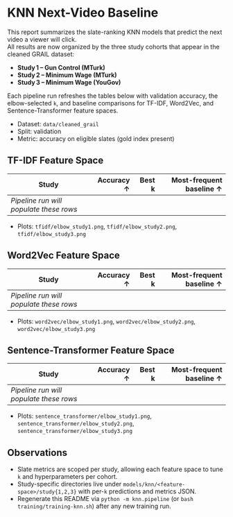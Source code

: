 # KNN Next-Video Baseline

This report summarizes the slate-ranking KNN models that predict the next video a viewer will click.  
All results are now organized by the three study cohorts that appear in the cleaned GRAIL dataset:

- **Study 1 – Gun Control (MTurk)**
- **Study 2 – Minimum Wage (MTurk)**
- **Study 3 – Minimum Wage (YouGov)**

Each pipeline run refreshes the tables below with validation accuracy, the elbow-selected `k`, and baseline comparisons for TF-IDF, Word2Vec, and Sentence-Transformer feature spaces.

- Dataset: `data/cleaned_grail`
- Split: validation
- Metric: accuracy on eligible slates (gold index present)

## TF-IDF Feature Space

| Study | Accuracy ↑ | Best k | Most-frequent baseline ↑ |
| --- | ---: | ---: | ---: |
| _Pipeline run will populate these rows_ |  |  |  |

- Plots: `tfidf/elbow_study1.png`, `tfidf/elbow_study2.png`, `tfidf/elbow_study3.png`

## Word2Vec Feature Space

| Study | Accuracy ↑ | Best k | Most-frequent baseline ↑ |
| --- | ---: | ---: | ---: |
| _Pipeline run will populate these rows_ |  |  |  |

- Plots: `word2vec/elbow_study1.png`, `word2vec/elbow_study2.png`, `word2vec/elbow_study3.png`

## Sentence-Transformer Feature Space

| Study | Accuracy ↑ | Best k | Most-frequent baseline ↑ |
| --- | ---: | ---: | ---: |
| _Pipeline run will populate these rows_ |  |  |  |

- Plots: `sentence_transformer/elbow_study1.png`, `sentence_transformer/elbow_study2.png`, `sentence_transformer/elbow_study3.png`

## Observations

- Slate metrics are scoped per study, allowing each feature space to tune `k` and hyperparameters per cohort.
- Study-specific directories live under `models/knn/<feature-space>/study{1,2,3}` with per-`k` predictions and metrics JSON.
- Regenerate this README via `python -m knn.pipeline` (or `bash training/training-knn.sh`) after any new training run.

